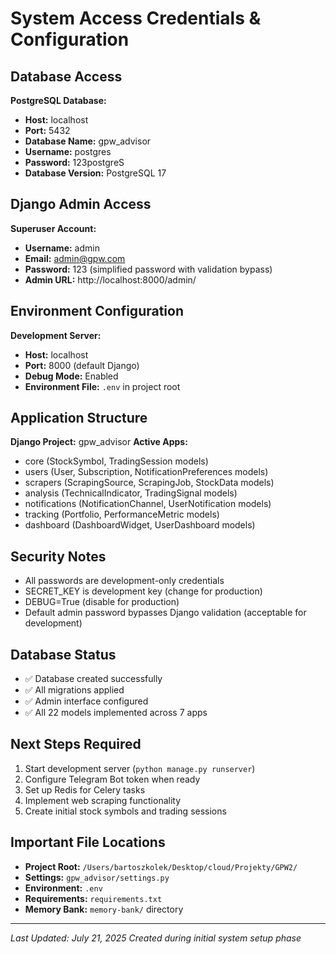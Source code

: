 # System Access Credentials & Configuration

## Database Access
**PostgreSQL Database:**
- **Host:** localhost
- **Port:** 5432
- **Database Name:** gpw_advisor
- **Username:** postgres
- **Password:** 123postgreS
- **Database Version:** PostgreSQL 17

## Django Admin Access
**Superuser Account:**
- **Username:** admin
- **Email:** admin@gpw.com
- **Password:** 123 (simplified password with validation bypass)
- **Admin URL:** http://localhost:8000/admin/

## Environment Configuration
**Development Server:**
- **Host:** localhost
- **Port:** 8000 (default Django)
- **Debug Mode:** Enabled
- **Environment File:** `.env` in project root

## Application Structure
**Django Project:** gpw_advisor
**Active Apps:**
- core (StockSymbol, TradingSession models)
- users (User, Subscription, NotificationPreferences models)
- scrapers (ScrapingSource, ScrapingJob, StockData models)
- analysis (TechnicalIndicator, TradingSignal models)
- notifications (NotificationChannel, UserNotification models)
- tracking (Portfolio, PerformanceMetric models)
- dashboard (DashboardWidget, UserDashboard models)

## Security Notes
- All passwords are development-only credentials
- SECRET_KEY is development key (change for production)
- DEBUG=True (disable for production)
- Default admin password bypasses Django validation (acceptable for development)

## Database Status
- ✅ Database created successfully
- ✅ All migrations applied
- ✅ Admin interface configured
- ✅ All 22 models implemented across 7 apps

## Next Steps Required
1. Start development server (`python manage.py runserver`)
2. Configure Telegram Bot token when ready
3. Set up Redis for Celery tasks
4. Implement web scraping functionality
5. Create initial stock symbols and trading sessions

## Important File Locations
- **Project Root:** `/Users/bartoszkolek/Desktop/cloud/Projekty/GPW2/`
- **Settings:** `gpw_advisor/settings.py`
- **Environment:** `.env`
- **Requirements:** `requirements.txt`
- **Memory Bank:** `memory-bank/` directory

---
*Last Updated: July 21, 2025*
*Created during initial system setup phase*
